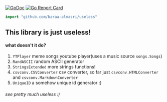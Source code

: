 [![GoDoc](https://godoc.org/github.com/baraa-almasri/useless?status.png)](https://godoc.org/github.com/baraa-almasri/useless) [![Go Report Card](https://goreportcard.com/badge/github.com/baraa-almasri/useless)](https://goreportcard.com/report/github.com/baraa-almasri/useless) 

```go
import "github.com/baraa-almasri/useless"
```

## This library is just useless!
#### what doesn't it do?
1. `YTPlayer` meme songs youtube player(uses a music source `songs.Songs`)
2. `RandASCII` random ASCII generator
3. `StringsExtended` more strings functions!
4. `csvconv.CSVConverter` csv converter, so far just `csvconv.HTMLConverter` and `csvconv.MarkdownConverter`
5. `UniqueID` a somehow unique id generator :)

###### see pretty  much useless :)
